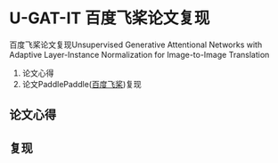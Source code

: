 # U-GAT-IT 百度飞桨论文复现
百度飞桨论文复现Unsupervised Generative Attentional Networks with Adaptive Layer-Instance Normalization for Image-to-Image Translation
1. 论文心得
2. 论文PaddlePaddle([百度飞桨](https://aistudio.baidu.com/aistudio/))复现

## 论文心得


## 复现
